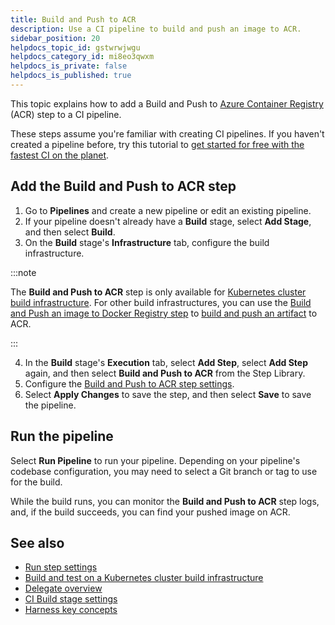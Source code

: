 ```yaml
---
title: Build and Push to ACR
description: Use a CI pipeline to build and push an image to ACR.
sidebar_position: 20
helpdocs_topic_id: gstwrwjwgu
helpdocs_category_id: mi8eo3qwxm
helpdocs_is_private: false
helpdocs_is_published: true
---
```


This topic explains how to add a Build and Push to [Azure Container Registry](https://azure.microsoft.com/en-us/products/container-registry) (ACR) step to a CI pipeline.

These steps assume you're familiar with creating CI pipelines. If you haven't created a pipeline before, try this tutorial to [get started for free with the fastest CI on the planet](/tutorials/build-code/fastest-ci).

## Add the Build and Push to ACR step

1. Go to **Pipelines** and create a new pipeline or edit an existing pipeline.
2. If your pipeline doesn't already have a **Build** stage, select **Add Stage**, and then select **Build**.
3. On the **Build** stage's **Infrastructure** tab, configure the build infrastructure.

:::note

The **Build and Push to ACR** step is only available for [Kubernetes cluster build infrastructure](../set-up-build-infrastructure/set-up-a-kubernetes-cluster-build-infrastructure.md). For other build infrastructures, you can use the [Build and Push an image to Docker Registry step](../../ci-technical-reference/build-and-push-to-docker-hub-step-settings.md) to [build and push an artifact](./build-and-upload-an-artifact.md) to ACR.

:::

4. In the **Build** stage's **Execution** tab, select **Add Step**, select **Add Step** again, and then select **Build and Push to ACR** from the Step Library.
5. Configure the [Build and Push to ACR step settings](../../ci-technical-reference/build-and-push-to-acr-step-settings.md).
6. Select **Apply Changes** to save the step, and then select **Save** to save the pipeline.

## Run the pipeline

Select **Run Pipeline** to run your pipeline. Depending on your pipeline's codebase configuration, you may need to select a Git branch or tag to use for the build.

While the build runs, you can monitor the **Build and Push to ACR** step logs, and, if the build succeeds, you can find your pushed image on ACR.

## See also

* [Run step settings](../../ci-technical-reference/run-step-settings.md)
* [Build and test on a Kubernetes cluster build infrastructure](/tutorials/build-code/build/kubernetes-build-farm)
* [Delegate overview](/docs/platform/2_Delegates/delegate-concepts/delegate-overview.md)
* [CI Build stage settings](../build-stage-settings/ci-stage-settings.md)
* [Harness key concepts](/docs/getting-started/learn-harness-key-concepts.md)
